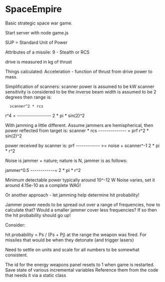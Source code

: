 # SpaceEmpire
Basic strategic space war game.

Start server with node game.js

SUP = Standard Unit of Power

Attributes of a missile:
9 - Stealth or RCS

drive is measured in kg of thrust

Things calculated:
Acceleration - function of thrust from drive power to mass.

Simplification of scanners:
scanner power is assumed to be kW
scanner sensitivity is considered to be the inverse
beam width is assumed to be 2 degrees
then range is:

      scanner^2 * rcs
r^4 = -----------------
      2 * pi * sin(2)^2

With jamming a little different.  Assume jammers are hemispherical, then
power reflected from target is:
scanner * rcs
-------------- = prf
r^2 * sin(2)^2

power received by scanner is:
    prf
------------ >= noise + scanner^-1
2 * pi * r^2

Noise is jammer + nature; nature is N, jammer is as follows:

 jammer^0.5
------------=
2 * pi * r^2


Minimum detectable power typically around 10^-12 W
Noise varies, set it around 4.15e-10 as a complete WAG!

Or another approach - let jamming help determine hit probability!

Jammer power needs to be spread out over a range of frequencies,
      how to calculate that?
      Would a smaller jammer cover less frequencies?
            If so then the hit probability should go up!

Consider:

hit probability = Ps / (Ps + Pj) at the range the weapon was fired.
      For missiles that would be when they detonate (and trigger lasers)


Need to settle on units and scale for all numbers to be somewhat consistent.

The id for the energy weapons panel resets to 1 when game is restarted.
      Save state of various incremental variables
      Reference them from the code that needs it via a static class